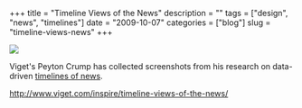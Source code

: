 +++
title = "Timeline Views of the News"
description = ""
tags = ["design", "news", "timelines"]
date = "2009-10-07"
categories = ["blog"]
slug = "timeline-views-news"
+++



  <div class="notebook-screenshot"><a href="http://www.viget.com/inspire/timeline-views-of-the-news/"><img id='bluga-thumbnail-1906' class='bluga-thumbnail large' src='http://media.konigi.com/bluga/
wt4accdc26689ba_0.jpg'/></a></div><p>Viget's Peyton Crump has collected screenshots from his research on data-driven <a href="http://www.viget.com/inspire/timeline-views-of-the-news/">timelines of news</a>.</p>
    
  <a href="http://www.viget.com/inspire/timeline-views-of-the-news/">http://www.viget.com/inspire/timeline-views-of-the-news/</a>
